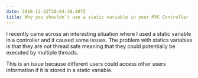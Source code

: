 ```yaml
---
date: 2016-12-22T20:04:40.407Z
title: Why you shouldn’t use a static variable in your MVC Controller
---
```

I recently came across an interesting situation where I used a static variable in a controller and it caused some issues.  The problem with statics variables is that they are not thread safe meaning that they could potentially be executed by multiple threads.

This is an issue because different users could access other users information if it is stored in a static variable.
